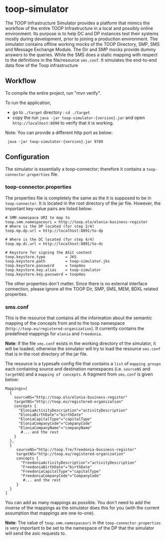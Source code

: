 # toop-simulator

The TOOP Infrastructure Simulator provides a platform that mimics the workflow
of the entire TOOP Infrastructure in a local and possibly online environment.
Its purpose is to help DC and DP instances test their systems mostly during
development, prior to joining a production environment.
The simulator contains offline working mocks of the TOOP Directory,
SMP, SMS and Message Exchange Module. The Dir and SMP mocks provide dummy answers to the queries.
While the SMS does a static mapping with respect to the definitions in the file/resource `sms.conf`.
It simulates the end-to-end data flow of the Toop infrastructure

## Workflow

To compile the entire project, run "mvn verify".

To run the application, 
* go to `./target` directory : ```cd ./target```
* copy the run `java -jar toop-simulator-{version}.jar` and open `http://localhost:8090` to verify that it is working.

Note: You can provide a different http port as below:
```
 java -jar toop-simulator-{version}.jar 9789
```

## Configuration

The simulator is essentially a toop-connector; therefore it contains a `toop-connector.properties` file. 
 
### toop-connector.properties

The properties file is completely the same as the it is supposed to be in `toop-connector`. 
It is located in the root directory of the jar file.
However, the important key-value pairs are listed below:

```properties
# SMM namespace URI to map to
toop.smm.namespaceuri = http://toop.elo/elonia-business-register
# Where is the DP located (for step 2/4)
toop.mp.dp.url = http://localhost:8091/to-dp

# Where is the DC located (for step 4/4)
toop.mp.dc.url = http://localhost:8091/to-dc

# Keystore for signing the ASiC content
toop.keystore.type         = JKS
toop.keystore.path         = toop-simulator.jks
toop.keystore.password     = toop4eu
toop.keystore.key.alias    = toop-simulator
toop.keystore.key.password = toop4eu
```

The other properties don't matter. Since there is no external interface connection, 
please ignore all the TOOP Dir, SMP, SMS, MEM, BDXL related properties.

### sms.conf

This is the resource that contains all the information about the semantic mapping of
the concepts from and to the toop namespace (`http://toop.eu/registered-organization`). 
It currently contains the predefined mappings for `elonia` and `freedonia`. 

**Note**: If the file `sms.conf` exists in the working directory of the simulator, it will be loaded;
otherwise the simulator will try to load the resource `sms.conf` that is in the root directory
of the jar file. 

The resource is a typesafe config file that contains a `list` of `mapping groups` 
each containing source and destination namespaces (i.e. `sourceNS` and `targetNS`) 
and a `mapping of concepts`. A fragment from `sms.conf` is given below:

```hocon
Mappings=[
  {
    sourceNS="http://toop.elo/elonia-business-register"
    targetNS="http://toop.eu/registered-organization"
    concepts {
      "EloniaActivityDescription"="activityDescription"
      "EloniaBirthDate"="birthDate"
      "EloniaCapitalType"="capitalType"
      "EloniaCompanyCode"="CompanyCode"
      "EloniaCompanyName"="companyName"
       #... and the rest
    }
  },
  {
     sourceNS="http://toop.fre/freedonia-business-register"
     targetNS="http://toop.eu/registered-organization"
     concepts {
       "FreedoniaActivityDescription"="activityDescription"
       "FreedoniaBirthDate"="birthDate"
       "FreedoniaCapitalType"="capitalType"
       "FreedoniaCompanyCode"="CompanyCode"
        #... and the rest
     }
  }
]

```

You can add as many mappings as possible. You don't need to add the  _inverse_ of the 
mappings as the simulator does this for you (with the current assumption that mappings are one-to-one).

**Note**: The value of `toop.smm.namespaceuri` in the `toop-connector.properties` is very important to be set to the namespace of
the DP that the simulator will send the asic requests to.
